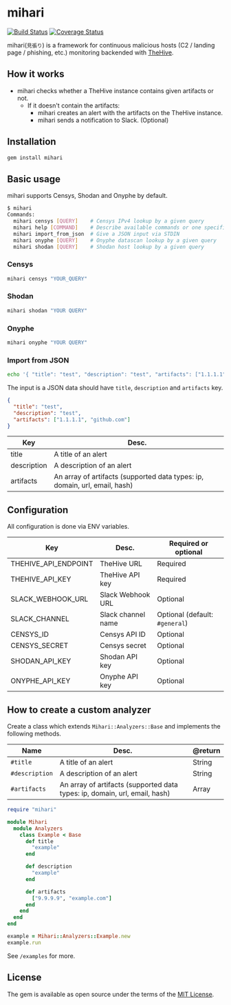 # mihari

[![Build Status](https://travis-ci.org/ninoseki/mihari.svg?branch=master)](https://travis-ci.org/ninoseki/mihari)
[![Coverage Status](https://coveralls.io/repos/github/ninoseki/mihari/badge.svg?branch=master)](https://coveralls.io/github/ninoseki/mihari?branch=master)

mihari(`見張り`) is a framework for continuous malicious hosts (C2 / landing page / phishing, etc.) monitoring backended with [TheHive](https://github.com/TheHive-Project/TheHive).

## How it works

- mihari checks whether a TheHive instance contains given artifacts or not.
  - If it doesn't contain the artifacts:
    - mihari creates an alert with the artifacts on the TheHive instance.
    - mihari sends a notification to Slack. (Optional)

## Installation

```bash
gem install mihari
```

## Basic usage

mihari supports Censys, Shodan and Onyphe by default.

```bash
$ mihari
Commands:
  mihari censys [QUERY]    # Censys IPv4 lookup by a given query
  mihari help [COMMAND]    # Describe available commands or one specific command
  mihari import_from_json  # Give a JSON input via STDIN
  mihari onyphe [QUERY]    # Onyphe datascan lookup by a given query
  mihari shodan [QUERY]    # Shodan host lookup by a given query
```

### Censys

```bash
mihari censys "YOUR_QUERY"
```

### Shodan

```bash
mihari shodan "YOUR QUERY"
```

### Onyphe

```bash
mihari onyphe "YOUR QUERY"
```

### Import from JSON

```bash
echo '{ "title": "test", "description": "test", "artifacts": ["1.1.1.1", "github.com", "2.2.2.2"] }' | mihari import_from_json
```

The input is a JSON data should have `title`, `description` and `artifacts` key.

```json
{
  "title": "test",
  "description": "test",
  "artifacts": ["1.1.1.1", "github.com"]
}
```

| Key         | Desc.                                                                      |
|-------------|----------------------------------------------------------------------------|
| title       | A title of an alert                                                        |
| description | A description of an alert                                                  |
| artifacts   | An array of artifacts (supported data types: ip, domain, url, email, hash) |

## Configuration

All configuration is done via ENV variables.

| Key                  | Desc.              | Required or optional           |
|----------------------|--------------------|--------------------------------|
| THEHIVE_API_ENDPOINT | TheHive URL        | Required                       |
| THEHIVE_API_KEY      | TheHive API key    | Required                       |
| SLACK_WEBHOOK_URL    | Slack Webhook URL  | Optional                       |
| SLACK_CHANNEL        | Slack channel name | Optional (default: `#general`) |
| CENSYS_ID            | Censys API ID      | Optional                       |
| CENSYS_SECRET        | Censys secret      | Optional                       |
| SHODAN_API_KEY       | Shodan API key     | Optional                       |
| ONYPHE_API_KEY       | Onyphe API key     | Optional                       |

## How to create a custom analyzer

Create a class which extends `Mihari::Analyzers::Base` and implements the following methods.

| Name           | Desc.                                                                      | @return       |
|----------------|----------------------------------------------------------------------------|---------------|
| `#title`       | A title of an alert                                                        | String        |
| `#description` | A description of an alert                                                  | String        |
| `#artifacts`   | An array of artifacts (supported data types: ip, domain, url, email, hash) | Array<String> |

```ruby
require "mihari"

module Mihari
  module Analyzers
    class Example < Base
      def title
        "example"
      end

      def description
        "example"
      end

      def artifacts
        ["9.9.9.9", "example.com"]
      end
    end
  end
end

example = Mihari::Analyzers::Example.new
example.run
```

See `/examples` for more.

## License

The gem is available as open source under the terms of the [MIT License](https://opensource.org/licenses/MIT).
